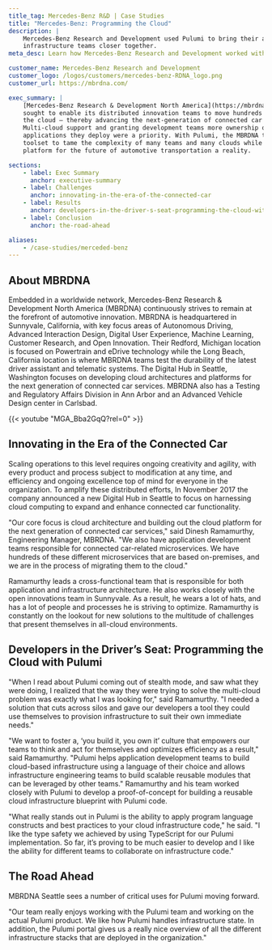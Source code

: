```yaml
---
title_tag: Mercedes-Benz R&D | Case Studies
title: "Mercedes-Benz: Programming the Cloud"
description: |
    Mercedes-Benz Research and Development used Pulumi to bring their application and
    infrastructure teams closer together.
meta_desc: Learn how Mercedes-Benz Research and Development worked with Pulumi to bring their application and infrastructure teams closer together.

customer_name: Mercedes-Benz Research and Development
customer_logo: /logos/customers/mercedes-benz-RDNA_logo.png
customer_url: https://mbrdna.com/

exec_summary: |
    [Mercedes-Benz Research & Development North America](https://mbrdna.com/) (MBRDNA)
    sought to enable its distributed innovation teams to move hundreds of microservices to
    the cloud — thereby advancing the next-generation of connected car services.
    Multi-cloud support and granting development teams more ownership of the services and
    applications they deploy were a priority. With Pulumi, the MBRDNA team found the ideal
    toolset to tame the complexity of many teams and many clouds while making their
    platform for the future of automotive transportation a reality.

sections:
    - label: Exec Summary
      anchor: executive-summary
    - label: Challenges
      anchor: innovating-in-the-era-of-the-connected-car
    - label: Results
      anchor: developers-in-the-driver-s-seat-programming-the-cloud-with-pulumi
    - label: Conclusion
      anchor: the-road-ahead

aliases:
    - /case-studies/merceded-benz
---
```


## About MBRDNA

Embedded in a worldwide network, Mercedes-Benz Research & Development North America
(MBRDNA) continuously strives to remain at the forefront of automotive innovation. MBRDNA
is headquartered in Sunnyvale, California, with key focus areas of Autonomous Driving,
Advanced Interaction Design, Digital User Experience, Machine Learning, Customer Research,
and Open Innovation. Their Redford, Michigan location is focused on Powertrain and eDrive
technology while the Long Beach, California location is where MBRDNA teams test the
durability of the latest driver assistant and telematic systems. The Digital Hub in
Seattle, Washington focuses on developing cloud architectures and platforms for the next
generation of connected car services. MBRDNA also has a Testing and Regulatory Affairs
Division in Ann Arbor and an Advanced Vehicle Design center in Carlsbad.

{{< youtube "MGA_Bba2GqQ?rel=0" >}}

## Innovating in the Era of the Connected Car

Scaling operations to this level requires ongoing creativity and agility, with every
product and process subject to modification at any time, and efficiency and ongoing
excellence top of mind for everyone in the organization. To amplify these distributed
efforts, In November 2017 the company announced a new Digital Hub in Seattle to focus on
harnessing cloud computing to expand and enhance connected car functionality.

"Our core focus is cloud architecture and building out the cloud platform for the next
generation of connected car services," said Dinesh Ramamurthy, Engineering Manager,
MBRDNA. "We also have application development teams responsible for connected car-related
microservices. We have hundreds of these different microservices that are based
on-premises, and we are in the process of migrating them to the cloud."

Ramamurthy leads a cross-functional team that is responsible for both application and
infrastructure architecture. He also works closely with the open innovations team in
Sunnyvale. As a result, he wears a lot of hats, and has a lot of people and processes he
is striving to optimize. Ramamurthy is constantly on the lookout for new solutions to the
multitude of challenges that present themselves in all-cloud environments.

## Developers in the Driver’s Seat: Programming the Cloud with Pulumi

"When I read about Pulumi coming out of stealth mode, and saw what they were doing, I
realized that the way they were trying to solve the multi-cloud problem was exactly what I
was looking for," said Ramamurthy. "I needed a solution that cuts across silos and gave
our developers a tool they could use themselves to provision infrastructure to suit their
own immediate needs."

"We want to foster a, ‘you build it, you own it’ culture that empowers our teams to think
and act for themselves and optimizes efficiency as a result," said Ramamurthy. "Pulumi
helps application development teams to build cloud-based infrastructure using a language
of their choice and allows infrastructure engineering teams to build scalable reusable
modules that can be leveraged by other teams." Ramamurthy and his team worked closely with
Pulumi to develop a proof-of-concept for building a reusable cloud infrastructure
blueprint with Pulumi code.

"What really stands out in Pulumi is the ability to apply program language constructs and
best practices to your cloud infrastructure code," he said. "I like the type safety we
achieved by using TypeScript for our Pulumi implementation. So far, it’s proving to be
much easier to develop and I like the ability for different teams to collaborate on
infrastructure code."

## The Road Ahead

MBRDNA Seattle sees a number of critical uses for Pulumi moving forward.

"Our team really enjoys working with the Pulumi team and working on the actual Pulumi
product. We like how Pulumi handles infrastructure state. In addition, the Pulumi portal
gives us a really nice overview of all the different infrastructure stacks that are
deployed in the organization."

